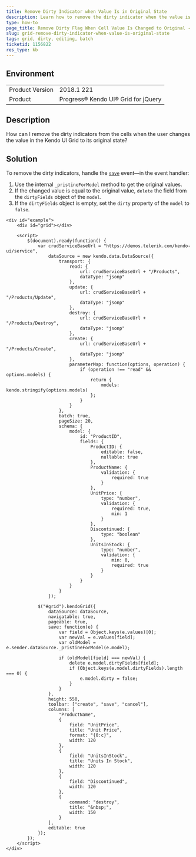 ```yaml
---
title: Remove Dirty Indicator when Value Is in Original State
description: Learn how to remove the dirty indicator when the value is put back to the original state in the Kendo UI Grid.
type: how-to
page_title: Remove Dirty Flag When Cell Value Is Changed to Original - Kendo UI for jQuery Data Grid
slug: grid-remove-dirty-indicator-when-value-is-original-state
tags: grid, dirty, editing, batch
ticketid: 1156822
res_type: kb
---
```


## Environment

<table>
	<tr>
		<td>Product Version</td>
		<td>2018.1 221</td>
	</tr>
	<tr>
		<td>Product</td>
		<td>Progress® Kendo UI® Grid for jQuery</td>
	</tr>
</table>

## Description

How can I remove the dirty indicators from the cells when the user changes the value in the Kendo UI Grid to its original state?

## Solution

To remove the dirty indicators, handle the [`save`](https://docs.telerik.com/kendo-ui/api/javascript/ui/grid/events/save) event&mdash;in the event handler:

1. Use the internal `_pristineForModel` method to get the original values.
1. If the changed value is equal to the original value, `delete` the field from the `dirtyFields` object of the `model`.
1. If the `dirtyFields` object is empty, set the `dirty` property of the `model` to `false`.

```dojo
<div id="example">
	<div id="grid"></div>

	<script>
		$(document).ready(function() {
			var crudServiceBaseUrl = "https://demos.telerik.com/kendo-ui/service",
				dataSource = new kendo.data.DataSource({
					transport: {
						read: {
							url: crudServiceBaseUrl + "/Products",
							dataType: "jsonp"
						},
						update: {
							url: crudServiceBaseUrl + "/Products/Update",
							dataType: "jsonp"
						},
						destroy: {
							url: crudServiceBaseUrl + "/Products/Destroy",
							dataType: "jsonp"
						},
						create: {
							url: crudServiceBaseUrl + "/Products/Create",
							dataType: "jsonp"
						},
						parameterMap: function(options, operation) {
							if (operation !== "read" && options.models) {
								return {
									models: kendo.stringify(options.models)
								};
							}
						}
					},
					batch: true,
					pageSize: 20,
					schema: {
						model: {
							id: "ProductID",
							fields: {
								ProductID: {
									editable: false,
									nullable: true
								},
								ProductName: {
									validation: {
										required: true
									}
								},
								UnitPrice: {
									type: "number",
									validation: {
										required: true,
										min: 1
									}
								},
								Discontinued: {
									type: "boolean"
								},
								UnitsInStock: {
									type: "number",
									validation: {
										min: 0,
										required: true
									}
								}
							}
						}
					}
				});

			$("#grid").kendoGrid({
				dataSource: dataSource,
				navigatable: true,
				pageable: true,
				save: function(e) {
					var field = Object.keys(e.values)[0];
					var newVal = e.values[field];
					var oldModel = e.sender.dataSource._pristineForModel(e.model);

					if (oldModel[field] === newVal) {
						delete e.model.dirtyFields[field];
						if (Object.keys(e.model.dirtyFields).length === 0) {
							e.model.dirty = false;
						}
					}
				},
				height: 550,
				toolbar: ["create", "save", "cancel"],
				columns: [
					"ProductName",
					{
						field: "UnitPrice",
						title: "Unit Price",
						format: "{0:c}",
						width: 120
					},
					{
						field: "UnitsInStock",
						title: "Units In Stock",
						width: 120
					},
					{
						field: "Discontinued",
						width: 120
					},
					{
						command: "destroy",
						title: "&nbsp;",
						width: 150
					}
				],
				editable: true
			});
		});
	</script>
</div>
```
